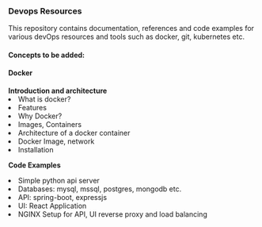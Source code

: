 <h3> Devops Resources </h3>
<p>  This repository contains documentation, references and code examples for various devOps resources and tools such as docker,
git, kubernetes etc.</p>


<h4> Concepts to be added: </h4>

<h4> Docker </h4>
<b> Introduction and architecture </b>
<li> What is docker? </li>
<li> Features </li>
<li> Why Docker? </li>
<li> Images, Containers </li>
<li> Architecture of a docker container </li>
<li> Docker Image, network </li>
<li> Installation </li>


<b> Code Examples </b>
<li> Simple python api server </li>
<li> Databases: mysql, mssql, postgres, mongodb etc. </li>
<li> API: spring-boot, expressjs </li>
<li> UI: React Application </li>
<li> NGINX Setup for API, UI reverse proxy and load balancing </li>
